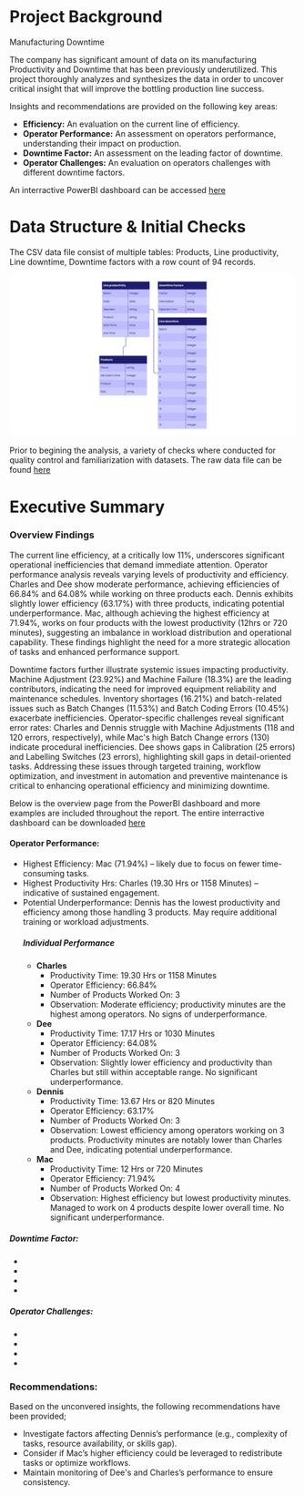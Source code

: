 # Project Background
Manufacturing Downtime

The company has significant amount of data on its manufacturing Productivity and Downtime that has been previously underutilized. 
This project thoroughly analyzes and synthesizes the data in order to uncover critical insight that will improve the bottling production line success.

Insights and recommendations are provided on the following key areas:
- **Efficiency:** An evaluation on the current line of efficiency.
- **Operator Performance:** An assessment on operators performance, understanding their impact on production.  
- **Downtime Factor:** An assessment on the leading factor of downtime.
- **Operator Challenges:** An evaluation on operators challenges with different downtime factors.

An interractive PowerBI dashboard can be accessed [here](https://app.powerbi.com/view?r=eyJrIjoiY2E0NjhlODEtOTA2My00Nzc5LTgwN2UtMmU4ZDRlZTUxNTk0IiwidCI6IjJkZTU1ZjVjLWQwMDMtNGQyYS04MjZiLWVhZDJhOWYyYjljZCJ9)

# Data Structure & Initial Checks
The CSV data file consist of multiple tables: Products, Line productivity, Line downtime, Downtime factors with a row count of 94 records.

![image_alt](https://github.com/princeabdul99/soda_bottling_production_line/blob/2c9f2cb52248f81d8c53f1cd8ecce258a0b503b4/manufacturing_downtime-erd.png)

Prior to begining the analysis, a variety of checks where conducted for quality control and familiarization with datasets. The raw data file can be found [here]()

# Executive Summary

### Overview Findings
The current line efficiency, at a critically low 11%, underscores significant operational inefficiencies that demand immediate attention. Operator performance analysis reveals varying levels of productivity and efficiency. Charles and Dee show moderate performance, achieving efficiencies of 66.84% and 64.08% while working on three products each. Dennis exhibits slightly lower efficiency (63.17%) with three products, indicating potential underperformance. Mac, although achieving the highest efficiency at 71.94%, works on four products with the lowest productivity (12hrs or 720 minutes), suggesting an imbalance in workload distribution and operational capability. These findings highlight the need for a more strategic allocation of tasks and enhanced performance support.

Downtime factors further illustrate systemic issues impacting productivity. Machine Adjustment (23.92%) and Machine Failure (18.3%) are the leading contributors, indicating the need for improved equipment reliability and maintenance schedules. Inventory shortages (16.21%) and batch-related issues such as Batch Changes (11.53%) and Batch Coding Errors (10.45%) exacerbate inefficiencies. Operator-specific challenges reveal significant error rates: Charles and Dennis struggle with Machine Adjustments (118 and 120 errors, respectively), while Mac's high Batch Change errors (130) indicate procedural inefficiencies. Dee shows gaps in Calibration (25 errors) and Labelling Switches (23 errors), highlighting skill gaps in detail-oriented tasks. Addressing these issues through targeted training, workflow optimization, and investment in automation and preventive maintenance is critical to enhancing operational efficiency and minimizing downtime.

Below is the overview page from the PowerBI dashboard and more examples are included throughout the report. The entire interractive dashboard can be downloaded [here]()

#### Operator Performance:
- Highest Efficiency: Mac (71.94%) – likely due to focus on fewer time-consuming tasks.
- Highest Productivity Hrs: Charles (19.30 Hrs or 1158 Minutes) – indicative of sustained engagement.
- Potential Underperformance: Dennis has the lowest productivity and efficiency among those handling 3 products. May require additional training or workload adjustments.
    ##### Individual Performance
    - **Charles**
        - Productivity Time: 19.30 Hrs or 1158 Minutes
        - Operator Efficiency: 66.84%
        - Number of Products Worked On: 3
        - Observation: Moderate efficiency; productivity minutes are the highest among operators. No signs of underperformance.
    - **Dee**
        - Productivity Time: 17.17 Hrs or 1030 Minutes
        - Operator Efficiency: 64.08%
        - Number of Products Worked On: 3
        - Observation: Slightly lower efficiency and productivity than Charles but still within acceptable range. No significant underperformance.
    - **Dennis**
        - Productivity Time: 13.67 Hrs or 820 Minutes
        - Operator Efficiency: 63.17%
        - Number of Products Worked On: 3
        - Observation:  Lowest efficiency among operators working on 3 products. Productivity minutes are notably lower than Charles and Dee, indicating potential underperformance.
    - **Mac**
        - Productivity Time: 12 Hrs or 720 Minutes
        - Operator Efficiency: 71.94%
        - Number of Products Worked On:  4
        - Observation: Highest efficiency but lowest productivity minutes. Managed to work on 4 products despite lower overall time. No significant underperformance.
     
          
##### Downtime Factor:
- 
-
-
-
##### Operator Challenges:
- 
-
-
-

### Recommendations:
Based on the unconvered insights, the following recommendations have been provided;
- Investigate factors affecting Dennis’s performance (e.g., complexity of tasks, resource availability, or skills gap).
- Consider if Mac’s higher efficiency could be leveraged to redistribute tasks or optimize workflows.
- Maintain monitoring of Dee's and Charles’s performance to ensure consistency.
